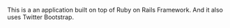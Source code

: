This is a an application built on top of Ruby on Rails Framework.
And it also uses Twitter Bootstrap.
